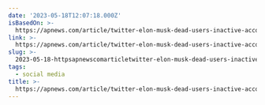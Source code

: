 ```yaml
---
date: '2023-05-18T12:07:18.000Z'
isBasedOn: >-
  https://apnews.com/article/twitter-elon-musk-dead-users-inactive-accounts-49c96ee9c0723a60c82da55f3616c96d
link: >-
  https://apnews.com/article/twitter-elon-musk-dead-users-inactive-accounts-49c96ee9c0723a60c82da55f3616c96d
slug: >-
  2023-05-18-httpsapnewscomarticletwitter-elon-musk-dead-users-inactive-accounts-49c96ee9c0723a60c82da55f3616c96d
tags:
  - social media
title: >-
  https://apnews.com/article/twitter-elon-musk-dead-users-inactive-accounts-49c96ee9c0723a60c82da55f3616c96d
---
```


